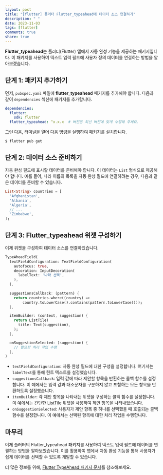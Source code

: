 ```yaml
---
layout: post
title: "[flutter] 플러터 Flutter_typeahead에 데이터 소스 연결하기"
description: " "
date: 2023-11-03
tags: [flutter]
comments: true
share: true
---
```


**Flutter_typeahead**는 플러터(Flutter) 앱에서 자동 완성 기능을 제공하는 패키지입니다. 이 패키지를 사용하여 텍스트 입력 필드에 사용자 정의 데이터를 연결하는 방법을 알아보겠습니다.

## 단계 1: 패키지 추가하기

먼저, `pubspec.yaml` 파일에 **flutter_typeahead** 패키지를 추가해야 합니다. 다음과 같이 `dependencies` 섹션에 패키지를 추가합니다.

```yaml
dependencies:
  flutter:
    sdk: flutter
  flutter_typeahead: ^x.x.x  # 버전은 최신 버전에 맞게 수정해 주세요.
```

그런 다음, 터미널을 열어 다음 명령을 실행하여 패키지를 설치합니다.

```
$ flutter pub get
```

## 단계 2: 데이터 소스 준비하기

자동 완성 필드에 표시할 데이터를 준비해야 합니다. 이 데이터는 `List` 형식으로 제공해야 합니다. 예를 들어, 나라 이름의 목록을 자동 완성 필드에 연결하려는 경우, 다음과 같은 데이터를 준비할 수 있습니다.

```dart
List<String> countries = [
  'Afghanistan',
  'Albania',
  'Algeria',
  // ...
  'Zimbabwe',
];
```

## 단계 3: Flutter_typeahead 위젯 구성하기

이제 위젯을 구성하여 데이터 소스를 연결하겠습니다.

```dart
TypeAheadField(
  textFieldConfiguration: TextFieldConfiguration(
    autofocus: true,
    decoration: InputDecoration(
      labelText: '나라 선택',
    ),
  ),
  
  suggestionsCallback: (pattern) {
    return countries.where((country) =>
        country.toLowerCase().contains(pattern.toLowerCase()));
  },

  itemBuilder: (context, suggestion) {
    return ListTile(
      title: Text(suggestion),
    );
  },

  onSuggestionSelected: (suggestion) {
    // 필요한 처리 작업 수행
  },
)
```

- `textFieldConfiguration`: 자동 완성 필드에 대한 구성을 설정합니다. 여기서는 `labelText`를 통해 힌트 텍스트를 설정했습니다.
- `suggestionsCallback`: 입력 값에 따라 제안할 항목을 반환하는 콜백 함수를 설정합니다. 이 예에서는 입력 값과 대소문자를 구분하지 않고 포함하는 모든 항목을 반환하도록 설정했습니다.
- `itemBuilder`: 각 제안 항목을 나타내는 위젯을 구성하는 콜백 함수를 설정합니다. 이 예에서는 간단한 ListTile 위젯을 사용하여 제안 항목을 나타내었습니다.
- `onSuggestionSelected`: 사용자가 제안 항목 중 하나를 선택했을 때 호출되는 콜백 함수를 설정합니다. 이 예에서는 선택된 항목에 대한 처리 작업을 수행합니다.

## 마무리

이제 플러터의 Flutter_typeahead 패키지를 사용하여 텍스트 입력 필드에 데이터를 연결하는 방법을 알아보았습니다. 이를 활용하여 앱에서 자동 완성 기능을 통해 사용자가 쉽게 데이터를 선택할 수 있도록 개발할 수 있습니다.

더 많은 정보를 위해, [Flutter TypeAhead 패키지 문서](https://pub.dev/packages/flutter_typeahead)를 참조해보세요.